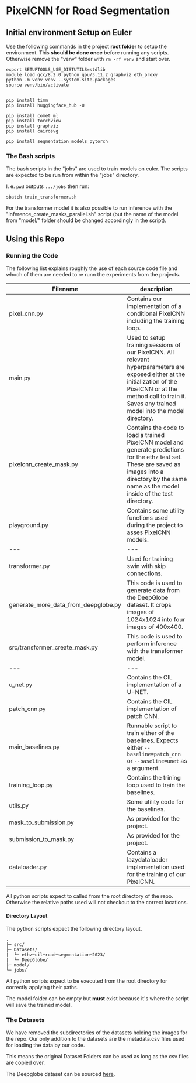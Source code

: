 # PixelCNN for Road Segmentation

## Initial environment Setup on Euler

Use the following commands in the project **root folder** to setup the environment. This **should be done once** before running any scripts.
Otherwise remove the "venv" folder with `rm -rf venv` and start over.
```
export SETUPTOOLS_USE_DISTUTILS=stdlib
module load gcc/8.2.0 python_gpu/3.11.2 graphviz eth_proxy
python -m venv venv --system-site-packages
source venv/bin/activate


pip install timm
pip install huggingface_hub -U

pip install comet_ml
pip install torchview
pip install graphviz
pip install cairosvg

pip install segmentation_models_pytorch

```

### The Bash scripts

The bash scripts in the "jobs" are used to train models on euler.
The scripts are expected to be run from within the "jobs" directory.

I. e. `pwd` outputs `.../jobs` then run:
```
sbatch train_transformer.sh
```
For the transformer model it is also possible to run inference with the "inference_create_masks_parallel.sh" script (but the name of the model from "model/" folder should be changed accordingly in the script).


## Using this Repo

### Running the Code

The following list explains roughly the use of each source code file and whoch of them are needed to re runn the experiments from the projects.

|Filename | description |
|---------|-------------|
|pixel_cnn.py | Contains our implementation of a conditional PixelCNN including the training loop.|
|main.py | Used to setup training sessions of our PixelCNN. All relevant hyperparameters are exposed either at the initialization of the PixelCNN or at the method call to train it. Saves any trained model into the model directory.|
|pixelcnn_create_mask.py | Contains the code to load a trained PixelCNN model and generate predictions for the ethz test set. These are saved as images into a directory by the same name as the model inside of the test directory. |
|playground.py | Contains some utility functions used during the project to asses PixelCNN models.|
|---|---|
|transformer.py| Used for training swin with skip connections. |
|generate_more_data_from_deepglobe.py| This code is used to generate data from the DeepGlobe dataset. It crops images of 1024x1024 into four images of 400x400. |
|src/transformer_create_mask.py| This code is used to perform inference with the transformer model. |
|---|---|
|u_net.py | Contains the CIL implementation of a U-NET.|
|patch_cnn.py| Contains the CIL implementation of patch CNN.|
|main_baselines.py | Runnable script to train either of the baselines. Expects either `--baseline=patch_cnn` or `--baseline=unet` as a argument.|
|training_loop.py | Contains the trining loop used to train the baselines. |
|utils.py | Some utility code for the baselines. |
|mask_to_submission.py | As provided for the project. |
|submission_to_mask.py | As provided for the project. |
|dataloader.py | Contains a lazydataloader implementation used for the training of our PixelCNN. |

All python scripts expect to called from the root directory of the repo. Otherwise the relative paths used will not checkout to the correct locations.

#### Directory Layout

The python scripts expect the following directory layout.

```
.
├─ src/
├─ Datasets/
|  └─ ethz─cil─road─segmentation─2023/
|  └─ DeepGlobe/
├─ model/
└─ jobs/
```

All python scripts expect to be executed from the root directory for correctly applying their paths.

The model folder can be empty but **must** exist because it's where the script will save the trained model.

### The Datasets

We have removed the subdirectories of the datasets holding the images for the repo. Our only addition to the datasets are the metadata.csv files used for loading the data by our code.

This means the original Dataset Folders can be used as long as the csv files are copied over.

The Deepglobe dataset can be sourced [here](https://www.kaggle.com/datasets/balraj98/deepglobe-road-extraction-dataset).

